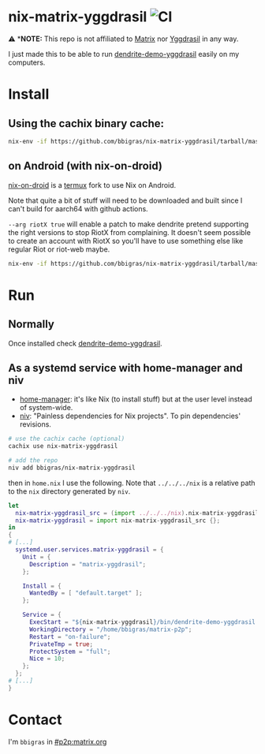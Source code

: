 # nix-matrix-yggdrasil ![CI](https://github.com/bbigras/nix-matrix-yggdrasil/workflows/CI/badge.svg)

⚠️ ***NOTE:** This repo is not affiliated to [Matrix](https://matrix.org/) nor [Yggdrasil](https://yggdrasil-network.github.io/) in any way.

I just made this to be able to run [dendrite-demo-yggdrasil](https://github.com/matrix-org/dendrite/tree/master/cmd/dendrite-demo-yggdrasil) easily on my computers.

# Install

## Using the cachix binary cache:
```sh
nix-env -if https://github.com/bbigras/nix-matrix-yggdrasil/tarball/master --substituters https://nix-matrix-yggdrasil.cachix.org --trusted-public-keys nix-matrix-yggdrasil.cachix.org-1:zxDWWJFEiOxpvKHP8qoi2HS4CtHxUPPQtoWz9D66m9g=
```

## on Android (with nix-on-droid)

[nix-on-droid](https://github.com/t184256/nix-on-droid) is a [termux](https://termux.com/) fork to use Nix on Android.

Note that quite a bit of stuff will need to be downloaded and built since I can't build for aarch64 with github actions.

`--arg riotX true` will enable a patch to make dendrite pretend supporting the right versions to stop RiotX from complaining. It doesn't seem possible to create an account with RiotX so you'll have to use something else like regular Riot or riot-web maybe.

```sh
nix-env -if https://github.com/bbigras/nix-matrix-yggdrasil/tarball/master --arg riotX true
```

# Run

## Normally

Once installed check [dendrite-demo-yggdrasil](https://github.com/matrix-org/dendrite/tree/master/cmd/dendrite-demo-yggdrasil).

## As a systemd service with home-manager and niv

- [home-manager](https://github.com/rycee/home-manager): it's like Nix (to install stuff) but at the user level instead of system-wide.
- [niv](https://github.com/nmattia/niv): "Painless dependencies for Nix projects". To pin dependencies' revisions.

```sh
# use the cachix cache (optional)
cachix use nix-matrix-yggdrasil

# add the repo
niv add bbigras/nix-matrix-yggdrasil 
```

then in `home.nix` I use the following. Note that `../../../nix` is a relative path to the `nix` directory generated by `niv`.
```nix
let
  nix-matrix-yggdrasil_src = (import ../../../nix).nix-matrix-yggdrasil;
  nix-matrix-yggdrasil = import nix-matrix-yggdrasil_src {};
in
{
# [...]
  systemd.user.services.matrix-yggdrasil = {
    Unit = {
      Description = "matrix-yggdrasil";
    };

    Install = {
      WantedBy = [ "default.target" ];
    };

    Service = {
      ExecStart = "${nix-matrix-yggdrasil}/bin/dendrite-demo-yggdrasil -peer <insert one peer here>";
      WorkingDirectory = "/home/bbigras/matrix-p2p";
      Restart = "on-failure";
      PrivateTmp = true;
      ProtectSystem = "full";
      Nice = 10;
    };
  };
# [...]
}
```

# Contact

I'm `bbigras` in [#p2p:matrix.org](https://matrix.to/#/#p2p:matrix.org)

